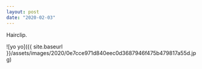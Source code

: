 ```yaml
---
layout: post
date: "2020-02-03"
---
```


Hairclip.

![yo yo]({{ site.baseurl }}/assets/images/2020/0e7cce971d840eec0d3687946f475b479817a55d.jpg)
